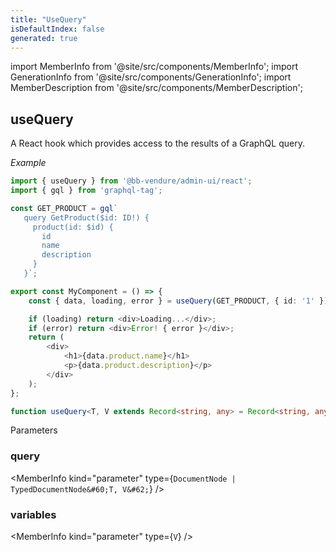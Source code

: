 ```yaml
---
title: "UseQuery"
isDefaultIndex: false
generated: true
---
```

<!-- This file was generated from the Vendure source. Do not modify. Instead, re-run the "docs:build" script -->
import MemberInfo from '@site/src/components/MemberInfo';
import GenerationInfo from '@site/src/components/GenerationInfo';
import MemberDescription from '@site/src/components/MemberDescription';


## useQuery

<GenerationInfo sourceFile="packages/admin-ui/src/lib/react/src/react-hooks/use-query.ts" sourceLine="43" packageName="@bb-vendure/admin-ui" />

A React hook which provides access to the results of a GraphQL query.

*Example*

```ts
import { useQuery } from '@bb-vendure/admin-ui/react';
import { gql } from 'graphql-tag';

const GET_PRODUCT = gql`
   query GetProduct($id: ID!) {
     product(id: $id) {
       id
       name
       description
     }
   }`;

export const MyComponent = () => {
    const { data, loading, error } = useQuery(GET_PRODUCT, { id: '1' });

    if (loading) return <div>Loading...</div>;
    if (error) return <div>Error! { error }</div>;
    return (
        <div>
            <h1>{data.product.name}</h1>
            <p>{data.product.description}</p>
        </div>
    );
};
```

```ts title="Signature"
function useQuery<T, V extends Record<string, any> = Record<string, any>>(query: DocumentNode | TypedDocumentNode<T, V>, variables?: V): void
```
Parameters

### query

<MemberInfo kind="parameter" type={`DocumentNode | TypedDocumentNode&#60;T, V&#62;`} />

### variables

<MemberInfo kind="parameter" type={`V`} />

